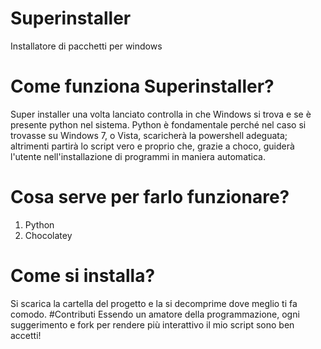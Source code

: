 # Superinstaller
Installatore di pacchetti per windows
# Come funziona Superinstaller?
Super installer una volta lanciato controlla in che Windows si trova e se è presente python nel sistema.
Python è fondamentale perché nel caso si trovasse su Windows 7, o Vista, scaricherà la powershell adeguata;
altrimenti partirà lo script vero e proprio che, grazie a choco, guiderà l'utente nell'installazione di programmi
in maniera automatica.
# Cosa serve per farlo funzionare?
   1. Python
   2. Chocolatey
# Come si installa?
Si scarica la cartella del progetto e la si decomprime dove meglio ti fa comodo.
#Contributi
Essendo un amatore della programmazione, ogni suggerimento e fork per rendere più interattivo il mio script sono ben accetti!
